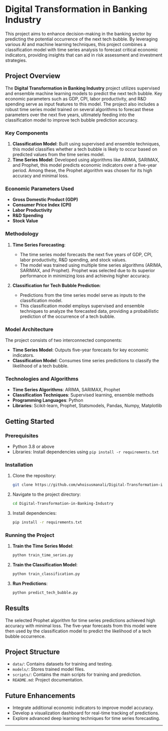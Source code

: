 # Digital Transformation in Banking Industry

This project aims to enhance decision-making in the banking sector by predicting the potential occurrence of the next tech bubble. By leveraging various AI and machine learning techniques, this project combines a classification model with time series analysis to forecast critical economic indicators, providing insights that can aid in risk assessment and investment strategies.

## Project Overview

The **Digital Transformation in Banking Industry** project utilizes supervised and ensemble machine learning models to predict the next tech bubble. Key economic parameters such as GDP, CPI, labor productivity, and R&D spending serve as input features to this model. The project also includes a robust time series model trained on several algorithms to forecast these parameters over the next five years, ultimately feeding into the classification model to improve tech bubble prediction accuracy.

### Key Components

1. **Classification Model**: Built using supervised and ensemble techniques, this model classifies whether a tech bubble is likely to occur based on predicted values from the time series model.  
2. **Time Series Model**: Developed using algorithms like ARIMA, SARIMAX, and Prophet, this model predicts economic indicators over a five-year period. Among these, the Prophet algorithm was chosen for its high accuracy and minimal loss.

### Economic Parameters Used
- **Gross Domestic Product (GDP)**
- **Consumer Price Index (CPI)**
- **Labor Productivity**
- **R&D Spending**
- **Stock Value**

### Methodology

1. **Time Series Forecasting**:
   - The time series model forecasts the next five years of GDP, CPI, labor productivity, R&D spending, and stock values.
   - The model was trained using multiple time series algorithms (ARIMA, SARIMAX, and Prophet). Prophet was selected due to its superior performance in minimizing loss and achieving higher accuracy.
   
2. **Classification for Tech Bubble Prediction**:
   - Predictions from the time series model serve as inputs to the classification model.
   - This classification model employs supervised and ensemble techniques to analyze the forecasted data, providing a probabilistic prediction of the occurrence of a tech bubble.

### Model Architecture

The project consists of two interconnected components:
- **Time Series Model**: Outputs five-year forecasts for key economic indicators.
- **Classification Model**: Consumes time series predictions to classify the likelihood of a tech bubble.

### Technologies and Algorithms

- **Time Series Algorithms**: ARIMA, SARIMAX, Prophet
- **Classification Techniques**: Supervised learning, ensemble methods
- **Programming Languages**: Python
- **Libraries**: Scikit-learn, Prophet, Statsmodels, Pandas, Numpy, Matplotlib

## Getting Started

### Prerequisites
- Python 3.8 or above
- Libraries: Install dependencies using `pip install -r requirements.txt`

### Installation

1. Clone the repository:
   ```bash
   git clone https://github.com/whoisusmanali/Digital-Transformation-in-Banking-Industry.git
   ```
2. Navigate to the project directory:
   ```bash
   cd Digital-Transformation-in-Banking-Industry
   ```
3. Install dependencies:
   ```bash
   pip install -r requirements.txt
   ```

### Running the Project

1. **Train the Time Series Model**:
   ```bash
   python train_time_series.py
   ```
2. **Train the Classification Model**:
   ```bash
   python train_classification.py
   ```
3. **Run Predictions**:
   ```bash
   python predict_tech_bubble.py
   ```

## Results

The selected Prophet algorithm for time series predictions achieved high accuracy with minimal loss. The five-year forecasts from this model were then used by the classification model to predict the likelihood of a tech bubble occurrence.

## Project Structure

- `data/`: Contains datasets for training and testing.
- `models/`: Stores trained model files.
- `scripts/`: Contains the main scripts for training and prediction.
- `README.md`: Project documentation.

## Future Enhancements

- Integrate additional economic indicators to improve model accuracy.
- Develop a visualization dashboard for real-time tracking of predictions.
- Explore advanced deep learning techniques for time series forecasting.

---